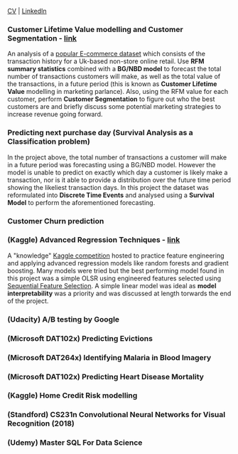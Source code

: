 [CV](http://github.com) | [LinkedIn](http://github.com)

### Customer Lifetime Value modelling and Customer Segmentation - [link](https://github.com/W-Tran/Online-Retail)

An analysis of a [popular E-commerce dataset](https://archive.ics.uci.edu/ml/datasets/online+retail) which consists of the transaction history for a Uk-based non-store online retail. Use **RFM summary statistics** combined with a **BG/NBD model** to forecast the total number of transactions customers will make, as well as the total value of the transactions, in a future period (this is known as **Customer Lifetime Value** modelling in marketing parlance). Also, using the RFM value for each customer, perform **Customer Segmentation** to figure out who the best customers are and briefly discuss some potential marketing strategies to increase revenue going forward.

### Predicting next purchase day (Survival Analysis as a Classification problem)
In the project above, the total number of transactions a customer will make in a future period was forecasting using a BG/NBD model. However the model is unable to predict on exactly which day a customer is likely make a transaction, nor is it able to provide a distribution over the future time period showing the likeliest transaction days. In this project the dataset was reformulated into **Discrete Time Events** and analysed using a **Survival Model** to perform the aforementioned forecasting.

### Customer Churn prediction

### (Kaggle) Advanced Regression Techniques - [link](https://github.com/W-Tran/advanced-regression-techniques)

A "knowledge" [Kaggle competition](https://www.kaggle.com/c/house-prices-advanced-regression-techniques) hosted to practice feature engineering and applying advanced regression models like random forests and gradient boosting. Many models were tried but the best performing model found in this project was a simple OLSR using engineered features selected using [Sequential Feature Selection](http://rasbt.github.io/mlxtend/user_guide/feature_selection/SequentialFeatureSelector/). A simple linear model was ideal as **model interpretability** was a priority and was discussed at length torwards the end of the project.   

### (Udacity) A/B testing by Google

### (Microsoft DAT102x) Predicting Evictions

### (Microsoft DAT264x) Identifying Malaria in Blood Imagery

### (Microsoft DAT102x) Predicting Heart Disease Mortality

### (Kaggle) Home Credit Risk modelling

### (Standford) CS231n Convolutional Neural Networks for Visual Recognition (2018)

### (Udemy) Master SQL For Data Science 
